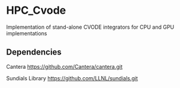 # HPC_Cvode

Implementation of stand-alone CVODE integrators for CPU and GPU implementations

## Dependencies 

Cantera          https://github.com/Cantera/cantera.git

Sundials Library https://github.com/LLNL/sundials.git


